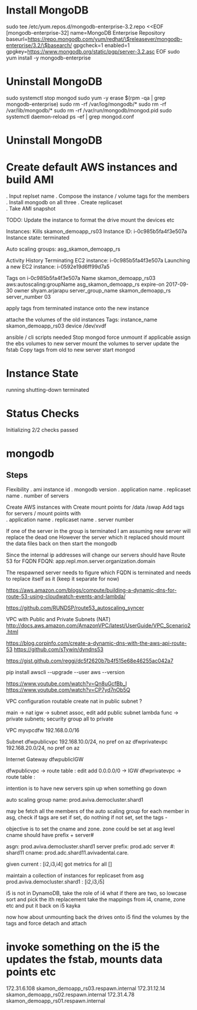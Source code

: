 Install MongoDB
=========

sudo tee /etc/yum.repos.d/mongodb-enterprise-3.2.repo <<EOF
[mongodb-enterprise-32]
name=MongoDB Enterprise Repository
baseurl=https://repo.mongodb.com/yum/redhat/\$releasever/mongodb-enterprise/3.2/\$basearch/
gpgcheck=1
enabled=1
gpgkey=https://www.mongodb.org/static/pgp/server-3.2.asc
EOF
sudo yum install -y mongodb-enterprise


Uninstall MongoDB
=========

sudo systemctl stop mongod
sudo yum -y erase $(rpm -qa | grep mongodb-enterprise)
sudo rm -rf /var/log/mongodb/*
sudo rm -rf /var/lib/mongodb/*
sudo rm -rf /var/run/mongodb/mongod.pid
sudo systemctl daemon-reload
ps -ef | grep mongod.conf 



Uninstall MongoDB
=========

# Create default AWS instances and build AMI
. Input replset name 
. Compose the instance / volume tags for the members
. Install mongodb on all three 
. Create replicaset  
. Take AMI snapshot

TODO: 
Update the instance to format the drive
mount the devices etc 

Instances:
Kills skamon_demoapp_rs03
Instance ID: i-0c985b5fa4f3e507a
Instance state: terminated

Auto scaling groups:
asg_skamon_demoapp_rs

Activity History
Terminating EC2 instance: i-0c985b5fa4f3e507a
Launching a new EC2 instance: i-0592e19d6ff99d7a5

Tags on i-0c985b5fa4f3e507a
Name	skamon_demoapp_rs03
aws:autoscaling:groupName	asg_skamon_demoapp_rs
expire-on	2017-09-30
owner	shyam.arjarapu
server_group_name	skamon_demoapp_rs
server_number	03

apply tags from terminated instance onto the new instance

attache the volumes of the old instances
Tags: 
instance_name	skamon_demoapp_rs03
device	/dev/xvdf

ansible / cli scripts needed
Stop mongod 
force unmount if applicable 
assign the ebs volumes to new server 
mount the volumes to server 
update the fstab 
Copy tags from old to new server 
start mongod 


# Instance State 
running
shutting-down
terminated

# Status Checks
Initializing
2/2 checks passed

# mongodb

## Steps

Flexibility
. ami instance id 
. mongodb version 
. application name
. replicaset name
. number of servers 

Create AWS instances with
Create mount points for /data /swap 
Add tags for servers / mount points with  
. application name
. replicaset name
. server number 

If one of the server in the group is terminated
I am assuming new server will replace the dead one
However the server which it replaced should mount the data files back on 
then start the mongodb 

Since the internal ip addresses will change our servers should have Route 53 for FQDN 
FDQN: app.repl.mon.server.organization.domain

The respawned server needs to figure which FQDN is terminated and needs to replace itself as it (keep it separate  for now)


https://aws.amazon.com/blogs/compute/building-a-dynamic-dns-for-route-53-using-cloudwatch-events-and-lambda/

https://github.com/RUNDSP/route53_autoscaling_syncer


VPC with Public and Private Subnets (NAT)
http://docs.aws.amazon.com/AmazonVPC/latest/UserGuide/VPC_Scenario2.html

https://blog.corpinfo.com/create-a-dynamic-dns-with-the-aws-api-route-53
https://github.com/sTywin/dyndns53

https://gist.github.com/reggi/dc5f2620b7b4f515e68e46255ac042a7

pip install awscli --upgrade --user
aws --version


https://www.youtube.com/watch?v=Qn8uGcfBb_I
https://www.youtube.com/watch?v=CP7yd7nOb5Q

VPC configuration 
routable 
create nat in public subnet  ?

main -> nat 
igw -> subnet assoc, edit add public subnet 
lambda func -> private subnets; security group all to private 


VPC
myvpcdfw 192.168.0.0/16

Subnet
dfwpublicvpc 192.168.10.0/24, no pref on az
dfwprivatevpc 192.168.20.0/24, no pref on az

Internet Gateway
dfwpublicIGW

dfwpublicvpc -> route table : edit add 0.0.0.0/0 -> IGW 
dfwprivatevpc -> route table : 



intention is to have new servers spin up when something go down 

auto scaling group name: prod.aviva.democluster.shard1

may be fetch all the members of the auto scaling group 
for each member in asg, check if tags are set 
if set, do nothing 
if not set, set the tags - 

objective is to set the cname and zone.
zone could be set at asg level 
cname should have prefix + server# 

asgn: prod.aviva.democluster.shard1
server prefix: prod.adc
server #: shard11
cname: prod.adc.shard11.avivadental.care.

given current : [i2,i3,i4]
got metrics for all []

maintain a collection of instances for replicaset from asg 
prod.aviva.democluster.shard1 : [i2,i3,i5]

i5 is not in DynamoDB, take the role of i4 
what if there are two, so lowcase sort and pick the ith replacement 
take the mappings from i4, cname, zone etc and put it back on i5 
kayka

now how about unmounting back the drives onto i5 
find the volumes by the tags and force detach and attach 
# invoke something on the i5 the updates the fstab, mounts data points etc 


172.31.6.108	skamon_demoapp_rs03.respawn.internal
172.31.12.14	skamon_demoapp_rs02.respawn.internal
172.31.4.78		skamon_demoapp_rs01.respawn.internal
